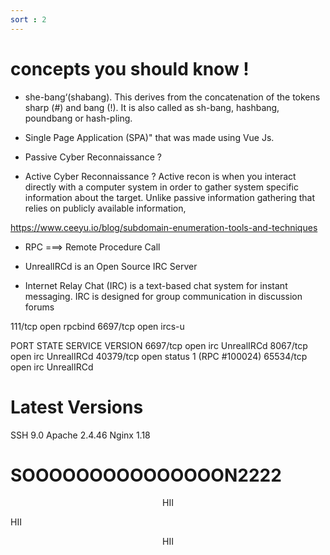 ```yaml
---
sort : 2
---
```



# concepts you should know ! 

* she-bang‘(shabang). This derives from the concatenation of the tokens sharp (#) and bang (!). It is also called as sh-bang, hashbang, poundbang or hash-pling. 


* Single Page Application (SPA)" that was made using Vue Js.


* Passive Cyber Reconnaissance ? 
* Active Cyber Reconnaissance ? 
Active recon is when you interact directly with a computer system in order to gather system specific information about the target. Unlike passive information gathering that relies on publicly available information, 

https://www.ceeyu.io/blog/subdomain-enumeration-tools-and-techniques



* RPC ===> Remote Procedure Call 

* UnrealIRCd is an Open Source IRC Server

* Internet Relay Chat (IRC) is a text-based chat system for instant messaging. IRC is    designed for group communication in discussion forums

111/tcp   open  rpcbind
6697/tcp  open  ircs-u


PORT      STATE SERVICE VERSION
6697/tcp  open  irc     UnrealIRCd
8067/tcp  open  irc     UnrealIRCd
40379/tcp open  status  1 (RPC #100024)
65534/tcp open  irc     UnrealIRCd



# Latest Versions 

SSH     9.0
Apache  2.4.46
Nginx   1.18








# SOOOOOOOOOOOOOOON2222


<div markdown="1" style="text-align: left;">

$$
\text{HII}
$$

$\text{HII}$

$$
\text{HII}
$$

</div>

